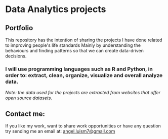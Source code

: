 # Data Analytics projects
## Portfolio

This repository has the intention of sharing the projects I have done related to improving people's life standards
Mainly by understanding the behaviours and finding patterns so that we can create data-driven decisions. 

### I will use programming languages such as R and Python, in order to: extract, clean, organize, visualize and overall analyze data.

*Note: the data used for the projects are extracted from websites that offer open source datasets.*

## Contact me:

If you like my work, want to share work opportunities or have any question try sending me an email at: angel.luism7@gmail.com


